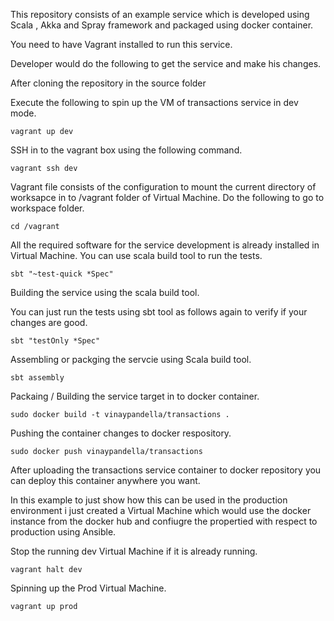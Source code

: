 This repository consists of an example service which is developed using Scala , Akka and Spray framework and packaged using docker container.

You need to have Vagrant installed to run this service.

Developer would do the following to get the service and make his changes.

After cloning the repository in the source folder

Execute the following to spin up the VM of transactions service in dev mode.

```
vagrant up dev
```

SSH in to the vagrant box using the following command.

```
vagrant ssh dev
```

Vagrant file consists of the configuration to mount the current directory of worksapce in to /vagrant folder of Virtual Machine. Do the following to go to workspace folder.

```
cd /vagrant 
```

All the required software for the service development is already installed in Virtual Machine. You can use scala build tool to run the tests.

```
sbt "~test-quick *Spec"
```

Building the service using the scala build tool.

You can just run the tests using sbt tool as follows again to verify if your changes are good.

```
sbt "testOnly *Spec"
```

Assembling or packging the servcie using Scala build tool.

```
sbt assembly
```

Packaing / Building the service target in to docker container.

```
sudo docker build -t vinaypandella/transactions .
```

Pushing the container changes to docker respository.

```
sudo docker push vinaypandella/transactions
```

After uploading the transactions service container to docker repository you can deploy this container anywhere you want.

In this example to just show how this can be used in the production environment i just created a Virtual Machine which would use the docker instance from the docker hub and confiugre the propertied with respect to production using Ansible.

Stop the running dev Virtual Machine if it is already running.

```
vagrant halt dev
```

Spinning up the Prod Virtual Machine.

```
vagrant up prod
```



